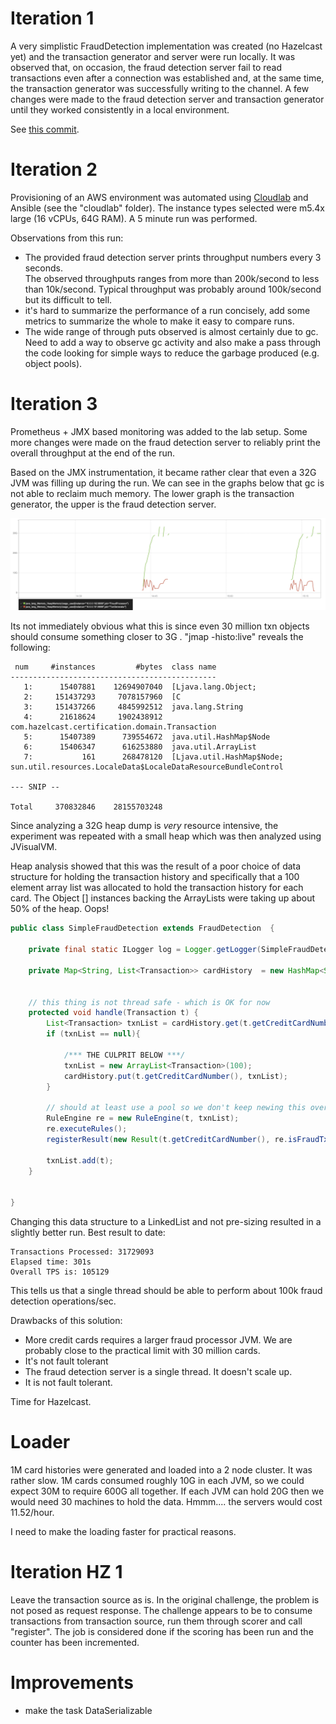 # Iteration 1

A very simplistic FraudDetection implementation was created (no Hazelcast yet)
and the transaction generator and server were run locally. It was observed that,
on occasion, the fraud detection server fail to read transactions even after a
connection was established and, at the same time, the transaction generator was successfully
writing to the channel.  A few changes were made to the fraud detection server
and transaction generator until they worked consistently in a local environment.

See [this commit](https://github.com/wrmay/Hazelcast-certification/commit/a58f72472ed5195cfc6e8f3ed4678c0087491d09).

# Iteration 2

Provisioning of an AWS environment was automated using [Cloudlab](https://pypi.org/project/cloudlab/)
and Ansible (see the "cloudlab" folder). The instance types selected were
m5.4x large (16 vCPUs, 64G RAM). A 5 minute run was performed.   


Observations from this run:  

- The provided fraud detection server prints throughput numbers every 3 seconds.  
The observed throughputs ranges from more than 200k/second to less than 10k/second.
Typical throughput was probably around 100k/second but its difficult to tell.
- it's hard to summarize the performance of a run concisely, add some metrics
to summarize the whole to make it easy to compare runs.  
- The wide range of through puts observed is almost certainly due to gc.  Need to
add a way to observe gc activity and also make a pass through the code looking for
simple ways to reduce the garbage produced (e.g. object pools).

# Iteration 3

Prometheus + JMX based monitoring was added to the lab setup.  Some more changes were made on the fraud detection server to reliably print the overall throughput at the end of the run.

Based on the JMX instrumentation, it became rather clear that even a 32G JVM was filling up during the run.  We can see in the graphs below that gc is not able to reclaim much memory.  The lower graph is the transaction generator, the upper is the fraud detection server.

![memory](images/iteration3_memory.png)

Its not immediately obvious what this is since even 30 million txn objects should consume something closer to 3G .  "jmap -histo:live" reveals the following:

```
 num     #instances         #bytes  class name
----------------------------------------------
   1:      15407881    12694907040  [Ljava.lang.Object;
   2:     151437293     7078157960  [C
   3:     151437266     4845992512  java.lang.String
   4:      21618624     1902438912  com.hazelcast.certification.domain.Transaction
   5:      15407389      739554672  java.util.HashMap$Node
   6:      15406347      616253880  java.util.ArrayList
   7:           161      268478120  [Ljava.util.HashMap$Node;
sun.util.resources.LocaleData$LocaleDataResourceBundleControl

--- SNIP --

Total     370832846    28155703248
```

Since analyzing a 32G heap dump is *very* resource intensive, the experiment was repeated with a small heap which was then analyzed using JVisualVM.  

Heap analysis showed that this was the result of a poor choice of data structure for holding the transaction history and specifically that a 100 element array list was allocated to hold the transaction history for each card.  The Object [] instances backing the ArrayLists were taking up about 50% of the heap.  Oops!

```java
public class SimpleFraudDetection extends FraudDetection  {

    private final static ILogger log = Logger.getLogger(SimpleFraudDetection.class);

    private Map<String, List<Transaction>> cardHistory  = new HashMap<String, List<Transaction>>(30000000);


    // this thing is not thread safe - which is OK for now
    protected void handle(Transaction t) {
        List<Transaction> txnList = cardHistory.get(t.getCreditCardNumber());
        if (txnList == null){

          	/*** THE CULPRIT BELOW ***/
            txnList = new ArrayList<Transaction>(100);  
            cardHistory.put(t.getCreditCardNumber(), txnList);
        }

        // should at least use a pool so we don't keep newing this over and over
        RuleEngine re = new RuleEngine(t, txnList);
        re.executeRules();
        registerResult(new Result(t.getCreditCardNumber(), re.isFraudTxn()));

        txnList.add(t);
    }


}

```

Changing this data structure to a LinkedList and not pre-sizing resulted in a slightly better run.  Best result to date:

```
Transactions Processed: 31729093
Elapsed time: 301s
Overall TPS is: 105129
```

This tells us that a single thread should be able to perform about 100k fraud detection operations/sec.

Drawbacks of this solution:

- More credit cards requires a larger fraud processor JVM. We are probably close to the practical limit with 30 million cards.
- It's not fault tolerant
- The fraud detection server is a single thread.  It doesn't scale up.
- It is not fault tolerant.

Time for Hazelcast.

# Loader
1M card histories were generated and loaded into a 2 node cluster.  It was
rather slow.  1M cards consumed roughly 10G in each JVM, so we could expect
30M to require 600G all together.  If each JVM can hold 20G then we would
need 30 machines to hold the data.  Hmmm.... the servers would cost 11.52/hour.

I need to make the loading faster for practical reasons.

# Iteration HZ 1

Leave the transaction source as is. In the original challenge, the problem is not posed as request response.  The challenge appears to be to consume transactions from transaction source, run them through scorer and call "register".  The job is considered done if the scoring has been run and the counter has been incremented.

# Improvements
- make the task DataSerializable


